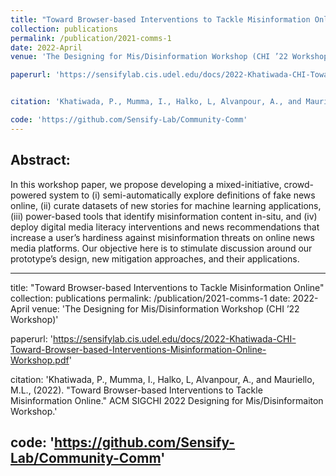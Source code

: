 ```yaml
---
title: "Toward Browser-based Interventions to Tackle Misinformation Online"
collection: publications
permalink: /publication/2021-comms-1
date: 2022-April
venue: 'The Designing for Mis/Disinformation Workshop (CHI ’22 Workshop)'

paperurl: 'https://sensifylab.cis.udel.edu/docs/2022-Khatiwada-CHI-Toward-Browser-based-Interventions-Misinformation-Online-Workshop.pdf'


citation: 'Khatiwada, P., Mumma, I., Halko, L, Alvanpour, A., and Mauriello, M.L., (2022). "Toward Browser-based Interventions to Tackle Misinformation Online." ACM SIGCHI 2022 Designing for Mis/Disinformaiton Workshop.'

code: 'https://github.com/Sensify-Lab/Community-Comm'
---
```



## Abstract:
In this workshop paper, we propose developing a mixed-initiative, crowd-powered system to (i) semi-automatically
explore definitions of fake news online, (ii) curate datasets of new stories for machine learning applications, (iii) power-based tools that identify misinformation content in-situ, and (iv) deploy digital media literacy interventions and news recommendations that increase a user’s hardiness against misinformation threats on online news media platforms. Our objective here is to stimulate discussion around our prototype’s design, new mitigation approaches, and their applications.



---
title: "Toward Browser-based Interventions to Tackle Misinformation Online"
collection: publications
permalink: /publication/2021-comms-1
date: 2022-April
venue: 'The Designing for Mis/Disinformation Workshop (CHI ’22 Workshop)'

paperurl: 'https://sensifylab.cis.udel.edu/docs/2022-Khatiwada-CHI-Toward-Browser-based-Interventions-Misinformation-Online-Workshop.pdf'


citation: 'Khatiwada, P., Mumma, I., Halko, L, Alvanpour, A., and Mauriello, M.L., (2022). "Toward Browser-based Interventions to Tackle Misinformation Online." ACM SIGCHI 2022 Designing for Mis/Disinformaiton Workshop.'

code: 'https://github.com/Sensify-Lab/Community-Comm'
---


<!-- 
**.bib:**

@article{khatiwada2022toward,
  title={Toward Browser-based Interventions to Tackle Misinformation Online},
  author={KHATIWADA, PRERANA and MUMMA, IAN and HALKO, LUKE and ALVANPOUR, ANESEH and MAURIELLO, MATTHEW LOUIS},
  year={2022}
} -->
